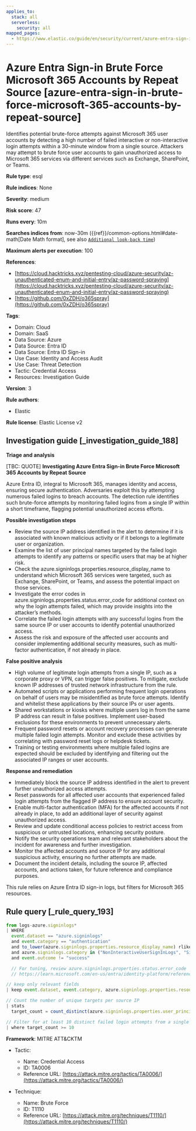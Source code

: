 ```yaml
---
applies_to:
  stack: all
  serverless:
    security: all
mapped_pages:
  - https://www.elastic.co/guide/en/security/current/azure-entra-sign-in-brute-force-microsoft-365-accounts-by-repeat-source.html
---
```


# Azure Entra Sign-in Brute Force Microsoft 365 Accounts by Repeat Source [azure-entra-sign-in-brute-force-microsoft-365-accounts-by-repeat-source]

Identifies potential brute-force attempts against Microsoft 365 user accounts by detecting a high number of failed interactive or non-interactive login attempts within a 30-minute window from a single source. Attackers may attempt to brute force user accounts to gain unauthorized access to Microsoft 365 services via different services such as Exchange, SharePoint, or Teams.

**Rule type**: esql

**Rule indices**: None

**Severity**: medium

**Risk score**: 47

**Runs every**: 10m

**Searches indices from**: now-30m ({{ref}}/common-options.html#date-math[Date Math format], see also [`Additional look-back time`](docs-content://solutions/security/detect-and-alert/create-detection-rule.md#rule-schedule))

**Maximum alerts per execution**: 100

**References**:

* [https://cloud.hacktricks.xyz/pentesting-cloud/azure-security/az-unauthenticated-enum-and-initial-entry/az-password-spraying](https://cloud.hacktricks.xyz/pentesting-cloud/azure-security/az-unauthenticated-enum-and-initial-entry/az-password-spraying)
* [https://github.com/0xZDH/o365spray](https://github.com/0xZDH/o365spray)

**Tags**:

* Domain: Cloud
* Domain: SaaS
* Data Source: Azure
* Data Source: Entra ID
* Data Source: Entra ID Sign-in
* Use Case: Identity and Access Audit
* Use Case: Threat Detection
* Tactic: Credential Access
* Resources: Investigation Guide

**Version**: 3

**Rule authors**:

* Elastic

**Rule license**: Elastic License v2

## Investigation guide [_investigation_guide_188]

**Triage and analysis**

[TBC: QUOTE]
**Investigating Azure Entra Sign-in Brute Force Microsoft 365 Accounts by Repeat Source**

Azure Entra ID, integral to Microsoft 365, manages identity and access, ensuring secure authentication. Adversaries exploit this by attempting numerous failed logins to breach accounts. The detection rule identifies such brute-force attempts by monitoring failed logins from a single IP within a short timeframe, flagging potential unauthorized access efforts.

**Possible investigation steps**

* Review the source IP address identified in the alert to determine if it is associated with known malicious activity or if it belongs to a legitimate user or organization.
* Examine the list of user principal names targeted by the failed login attempts to identify any patterns or specific users that may be at higher risk.
* Check the azure.signinlogs.properties.resource_display_name to understand which Microsoft 365 services were targeted, such as Exchange, SharePoint, or Teams, and assess the potential impact on those services.
* Investigate the error codes in azure.signinlogs.properties.status.error_code for additional context on why the login attempts failed, which may provide insights into the attacker’s methods.
* Correlate the failed login attempts with any successful logins from the same source IP or user accounts to identify potential unauthorized access.
* Assess the risk and exposure of the affected user accounts and consider implementing additional security measures, such as multi-factor authentication, if not already in place.

**False positive analysis**

* High volume of legitimate login attempts from a single IP, such as a corporate proxy or VPN, can trigger false positives. To mitigate, exclude known IP addresses of trusted network infrastructure from the rule.
* Automated scripts or applications performing frequent login operations on behalf of users may be misidentified as brute force attempts. Identify and whitelist these applications by their source IPs or user agents.
* Shared workstations or kiosks where multiple users log in from the same IP address can result in false positives. Implement user-based exclusions for these environments to prevent unnecessary alerts.
* Frequent password resets or account recovery processes can generate multiple failed login attempts. Monitor and exclude these activities by correlating with password reset logs or helpdesk tickets.
* Training or testing environments where multiple failed logins are expected should be excluded by identifying and filtering out the associated IP ranges or user accounts.

**Response and remediation**

* Immediately block the source IP address identified in the alert to prevent further unauthorized access attempts.
* Reset passwords for all affected user accounts that experienced failed login attempts from the flagged IP address to ensure account security.
* Enable multi-factor authentication (MFA) for the affected accounts if not already in place, to add an additional layer of security against unauthorized access.
* Review and update conditional access policies to restrict access from suspicious or untrusted locations, enhancing security posture.
* Notify the security operations team and relevant stakeholders about the incident for awareness and further investigation.
* Monitor the affected accounts and source IP for any additional suspicious activity, ensuring no further attempts are made.
* Document the incident details, including the source IP, affected accounts, and actions taken, for future reference and compliance purposes.

This rule relies on Azure Entra ID sign-in logs, but filters for Microsoft 365 resources.


## Rule query [_rule_query_193]

```js
from logs-azure.signinlogs*
| WHERE
  event.dataset == "azure.signinlogs"
  and event.category == "authentication"
  and to_lower(azure.signinlogs.properties.resource_display_name) rlike "(.*)365(.*)"
  and azure.signinlogs.category in ("NonInteractiveUserSignInLogs", "SignInLogs")
  and event.outcome != "success"

  // For tuning, review azure.signinlogs.properties.status.error_code
  // https://learn.microsoft.com/en-us/entra/identity-platform/reference-error-codes

// keep only relevant fields
| keep event.dataset, event.category, azure.signinlogs.properties.resource_display_name, azure.signinlogs.category, event.outcome, azure.signinlogs.properties.user_principal_name, source.ip

// Count the number of unique targets per source IP
| stats
  target_count = count_distinct(azure.signinlogs.properties.user_principal_name) by source.ip

// Filter for at least 10 distinct failed login attempts from a single source
| where target_count >= 10
```

**Framework**: MITRE ATT&CKTM

* Tactic:

    * Name: Credential Access
    * ID: TA0006
    * Reference URL: [https://attack.mitre.org/tactics/TA0006/](https://attack.mitre.org/tactics/TA0006/)

* Technique:

    * Name: Brute Force
    * ID: T1110
    * Reference URL: [https://attack.mitre.org/techniques/T1110/](https://attack.mitre.org/techniques/T1110/)



